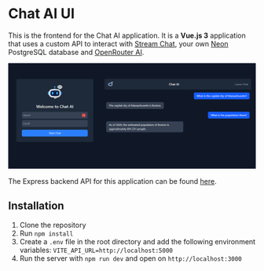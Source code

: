 # Chat AI UI

This is the frontend for the Chat AI application. It is a **Vue.js 3** application that uses a custom API to interact with [Stream Chat](https://getstream.io/), your own [Neon](https://console.neon.tech/app/projects) PostgreSQL database and [OpenRouter AI](https://openrouter.ai/).

![Image of Chat AI!](src/assets/screen.png)

The Express backend API for this application can be found [here](https://github.com/GutuGaluppo/chat-ai-api/tree/master).

## Installation

1. Clone the repository
2. Run `npm install`
3. Create a `.env` file in the root directory and add the following environment variables:
   `VITE_API_URL=http://localhost:5000`
4. Run the server with `npm run dev` and open on `http://localhost:3000`
